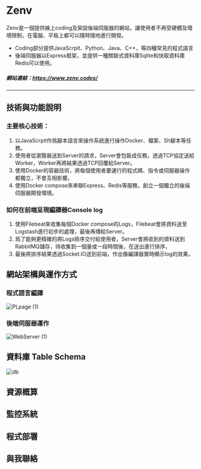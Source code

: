 # Zenv
Zenv是一個提供線上coding及架設後端伺服器的網站，讓使用者不再受硬體及環境限制，在電腦、平板上都可以隨時隨地進行開發。
* Coding部分提供JavaScrpit、Python、Java、C++，等四種常見的程式語言
* 後端伺服器以Express框架，並提供一種關聯式資料庫Sqlite和快取資料庫Redis可以使用。

##### 網站連結：https://www.zenv.codes/
---
## 技術與功能說明
### 主要核心技術：
1. 以JavaScrpit作爲腳本語言來操作系統進行操作Docker、檔案、Sh腳本等任務。
2. 使用者從瀏覽器送到Server的請求，Server會包裝成任務，透過TCP協定送給Worker，Worker再將結果透過TCP回覆給Server。
3. 使用Docker的容器技術，將每個使用者要運行的程式碼、指令或伺服器操作都獨立，不會互相影響。
4. 使用Docker compose來串聯Express、Redis等服務，創立一個獨立的後端伺服器開發環境。
### 如何在前端呈現編譯器Console log
1. 使用Filebeat來收集每個Docker compose的Logs，Filebeat會將資料送至Logstash進行初步的處理，最後再傳給Server。
2. 爲了能夠更精確的將Logs排序交付給使用者，Server會將收到的資料送到RabbitMQ儲存，待收集到一個量或一段時間後，在送出進行排序，
3. 最後將排序結果透過Socket.IO送到前端，作出像編譯器實時顯示log的效果。

## 網站架構與運作方式
### 程式語言編譯
![PLpage (1)](https://github.com/ZhongKuo0228/Zenv/assets/119053086/8c66f021-a74d-4d3a-be58-1e30561355a3)
### 後端伺服器運作
![WebServer (1)](https://github.com/ZhongKuo0228/Zenv/assets/119053086/ea5b848d-72f4-476c-8453-ec10fbc27a8f)

## 資料庫 Table Schema

![db](https://github.com/ZhongKuo0228/Zenv/assets/119053086/c2056f51-4bd6-4d7a-b23f-2a3155f505b6)

## 資源概算

## 監控系統

## 程式部署

## 與我聯絡

